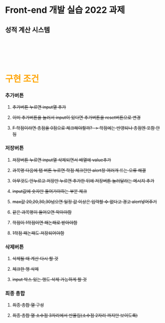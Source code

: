 # Front-end 개발 실습 2022 과제

## 성적 계산 시스템
<br><br><br><br>




# <span style='color:orange'>구현 조건</span>

### 추가버튼

1. ~~추가버튼 누르면 input열 추가~~

2. ~~이미 추가버튼을 눌러서 input이 있다면 추가버튼을 reset버튼으로 변경~~

3. ~~F 학점이라면 총점을 0점으로 체크해야할까? -> 학점에는 반영되나 총점엔 포함 안됨~~


### 저장버튼
1. ~~저장버튼 누르면 input열 삭제되면서 배열에 value추가~~

2. ~~과목명 다음에 탭 버튼 누르면 학점 체크란만 alert창 여러개 뜨는 오류 해결~~

3. ~~아무것도 안누르고 저장만 누르면 추가한 뒤에 저장버튼 눌러달라는 메시지 추가~~

4. ~~input값에 숫자만 들어가야하는 부분 체크~~

5. ~~max값 20,20,30,30넘으면 일정 값 이상은 입력할 수 없다고 경고 alert넣어주기~~

6. ~~같은 과목명이 들어오면 막아야함~~

7. ~~학점이 1학점이면 패논패로 받아야함~~

8. ~~1학점 패논패도 저장되어야함~~


### 삭제버튼
1. ~~삭제될 때 계산 다시 할 것~~

2. ~~체크한 행 삭제~~

3. ~~input 박스 있는 행도 삭제 가능하게 할 것~~


### 최종 총합
1. ~~최종 총합 열 구성~~

2. ~~최종 총합 열 소수점 3자리에서 반올림(소수점 2자리 까지만 보이도록)~~

